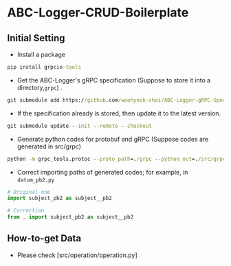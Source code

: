 # ABC-Logger-CRUD-Boilerplate

## Initial Setting
* Install a package
```cmd
pip install grpcio-tools
```

* Get the ABC-Logger's gRPC specification (Suppose to store it into a directory,`grpc`) .
```cmd
git submodule add https://github.com/woohyeok-choi/ABC-Logger-gRPC-Specs grpc
```

* If the specification already is stored, then update it to the latest version.
```cmd
git submodule update --init --remote --checkout
```

* Generate python codes for protobuf and gRPC (Suppose codes are generated in src/grpc)
```cmd
python -m grpc_tools.protoc --proto_path=./grpc --python_out=./src/grpc --grpc_python_out=./src/grpc ./grpc/*.proto
``` 

* Correct importing paths of generated codes; for example, in `datum_pb2.py`
```python
# Original one
import subject_pb2 as subject__pb2

# Correction
from . import subject_pb2 as subject__pb2
```

## How-to-get Data
* Please check [src/operation/operation.py]
